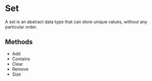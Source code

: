 # Set

A set is an abstract data type that can store unique values, without any particular order.

## Methods

- Add
- Contains
- Clear
- Remove
- Size